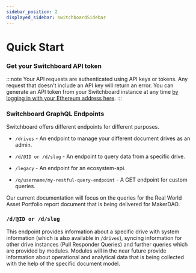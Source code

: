 ```yaml
---
sidebar_position: 2
displayed_sidebar: switchboardSidebar
---
```


# Quick Start

### Get your Switchboard API token

:::note
Your API requests are authenticated using API keys or tokens. Any request that doesn't include an API key will return an error. You can generate an API token from your Switchboard instance at any time [by logging in with your Ethereum address here](https://apps.powerhouse.io/powerhouse/switchboard).
:::

### Switchboard GraphQL  Endpoints

Switchboard offers different endpoints for different purposes.

- `/drives` - An endpoint to manage your different document drives as an admin.

- `/d/@ID or /d/slug` - An endpoint to query data from a specific drive.

- `/legacy` - An endpoint for an ecosystem-api.

- `/q/username/my-restful-query-endpoint` - A GET endpoint for custom queries. 

Our current documentation will focus on the queries for the Real World Asset Portfolio report document that is being delivered for MakerDAO. 

### `/d/@ID or /d/slug`

This endpoint provides information about a specific drive with system information (which is also available in `/drives`), syncing information for other drive instances (Pull Responder Queries) and further queries which are provided by modules. Modules will in the near future provide information about operational and analytical data that is being collected with the help of the specific document model.